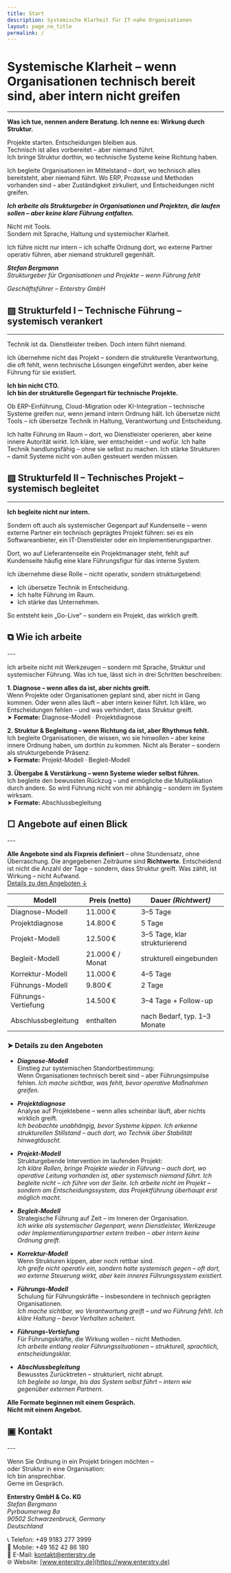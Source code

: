 ```yaml
---
title: Start
description: Systemische Klarheit für IT-nahe Organisationen
layout: page_no_title
permalink: /
---
```


# Systemische Klarheit – wenn Organisationen technisch bereit sind, aber intern nicht greifen
---

**Was ich tue, nennen andere Beratung. Ich nenne es: Wirkung durch Struktur.**

Projekte starten. Entscheidungen bleiben aus.
<br>Technisch ist alles vorbereitet – aber niemand führt.
<br>
Ich bringe Struktur dorthin, wo technische Systeme keine Richtung haben.

Ich begleite Organisationen im Mittelstand –
dort, wo technisch alles bereitsteht, aber niemand führt.
Wo ERP, Prozesse und Methoden vorhanden sind –
aber Zuständigkeit zirkuliert, und Entscheidungen nicht greifen.

***Ich arbeite als Strukturgeber in Organisationen und Projekten,
die laufen sollen – aber keine klare Führung entfalten.***

Nicht mit Tools. 
<br>
Sondern mit Sprache, Haltung und systemischer Klarheit.

Ich führe nicht nur intern – ich schaffe Ordnung dort, wo externe Partner operativ führen,
aber niemand strukturell gegenhält.

***Stefan Bergmann*** <br>
_Strukturgeber für Organisationen und Projekte – wenn Führung fehlt_

_Geschäftsführer – Enterstry GmbH_


## ▨ Strukturfeld I – Technische Führung – systemisch verankert
---

Technik ist da. Dienstleister treiben. Doch intern führt niemand.

Ich übernehme nicht das Projekt – sondern die strukturelle Verantwortung, die oft fehlt, wenn technische Lösungen eingeführt werden, aber keine Führung für sie existiert.

**Ich bin nicht CTO.** <br> 
**Ich bin der strukturelle Gegenpart für technische Projekte.**

Ob ERP-Einführung, Cloud-Migration oder KI-Integration – technische Systeme greifen nur, wenn jemand intern Ordnung hält. Ich übersetze nicht Tools – ich übersetze Technik in Haltung, Verantwortung und Entscheidung.

Ich halte Führung im Raum – dort, wo Dienstleister operieren, aber keine innere Autorität wirkt. Ich kläre, wer entscheidet – und wofür. Ich halte Technik handlungsfähig – ohne sie selbst zu machen. Ich stärke Strukturen – damit Systeme nicht von außen gesteuert werden müssen.

## ▧ Strukturfeld II – Technisches Projekt – systemisch begleitet
---

**Ich begleite nicht nur intern.**

Sondern oft auch als systemischer Gegenpart auf Kundenseite – wenn externe Partner ein technisch geprägtes Projekt führen: sei es ein Softwareanbieter, ein IT-Dienstleister oder ein Implementierungspartner.

Dort, wo auf Lieferantenseite ein Projektmanager steht, fehlt auf Kundenseite häufig eine klare Führungsfigur für das interne System.

Ich übernehme diese Rolle – nicht operativ, sondern strukturgebend:

- Ich übersetze Technik in Entscheidung.
- Ich halte Führung im Raum.
- Ich stärke das Unternehmen.

So entsteht kein „Go-Live“ – sondern ein Projekt, das wirklich greift.

<h2 id="wie-ich-arbeite">⧉ Wie ich arbeite</h2>
---

Ich arbeite nicht mit Werkzeugen – sondern mit Sprache, Struktur und systemischer Führung. Was ich tue, lässt sich in drei Schritten beschreiben:

**1. Diagnose – wenn alles da ist, aber nichts greift.**<br>
Wenn Projekte oder Organisationen geplant sind, aber nicht in Gang kommen. Oder wenn alles läuft – aber intern keiner führt. Ich kläre, wo Entscheidungen fehlen – und was verhindert, dass Struktur greift. 
<br>➤ **Formate:** Diagnose-Modell · Projektdiagnose
<br>

**2. Struktur & Begleitung – wenn Richtung da ist, aber Rhythmus fehlt.** <br>
Ich begleite Organisationen, die wissen, wo sie hinwollen – aber keine innere Ordnung haben, um dorthin zu kommen. Nicht als Berater – sondern als strukturgebende Präsenz.  
<br>➤ **Formate:** Projekt-Modell · Begleit-Modell
<br>

**3. Übergabe & Verstärkung – wenn Systeme wieder selbst führen.** <br>
Ich begleite den bewussten Rückzug – und ermögliche die Multiplikation durch andere. 
So wird Führung nicht von mir abhängig – sondern im System wirksam.  
<br>➤ **Formate:** Abschlussbegleitung
<br>


<h2 id="angebote-auf-einen-blick"> □ Angebote auf einen Blick</h2>
---

**Alle Angebote sind als Fixpreis definiert** – ohne Stundensatz, ohne Überraschung. Die angegebenen Zeiträume sind **Richtwerte**. Entscheidend ist nicht die Anzahl der Tage – sondern, dass Struktur greift. Was zählt, ist Wirkung – nicht Aufwand. <br>
[Details zu den Angeboten ↓](#-details-zu-den-angeboten)

| Modell              | Preis (netto)       | Dauer _(Richtwert)_                        |
|---------------------|---------------------|-------------------------------|
| Diagnose-Modell     | 11.000 €            | 3–5 Tage                      |
| Projektdiagnose     | 14.800 €            | 5 Tage                        |
| Projekt-Modell      | 12.500 €            | 3–5 Tage, klar strukturierend |
| Begleit-Modell      | 21.000 € / Monat    | strukturell eingebunden       |
| Korrektur-Modell    | 11.000 €            | 4–5 Tage                      |
| Führungs-Modell	  | 9.800 €	            | 2 Tage                        | 
| Führungs-Vertiefung | 14.500 €	        | 3–4 Tage + Follow-up          |
| Abschlussbegleitung | enthalten           | nach Bedarf, typ. 1–3 Monate  |

### ➤ Details zu den Angeboten

- ***Diagnose-Modell***  
Einstieg zur systemischen Standortbestimmung:<br>
Wenn Organisationen technisch bereit sind – aber Führungsimpulse fehlen.
*Ich mache sichtbar, was fehlt, bevor operative Maßnahmen greifen.*

- ***Projektdiagnose***<br>
Analyse auf Projektebene – wenn alles scheinbar läuft, aber nichts wirklich greift.<br>
*Ich beobachte unabhängig, bevor Systeme kippen. Ich erkenne strukturellen Stillstand – auch dort, wo Technik über Stabilität hinwegtäuscht.*

- ***Projekt-Modell***<br>
Strukturgebende Intervention im laufenden Projekt:<br>
*Ich kläre Rollen, bringe Projekte wieder in Führung – auch dort, wo operative Leitung vorhanden ist, aber systemisch niemand führt.* 
*Ich begleite nicht – ich führe von der Seite. Ich arbeite nicht im Projekt – sondern am Entscheidungssystem, das Projektführung überhaupt erst möglich macht.*

- ***Begleit-Modell***<br>
Strategische Führung auf Zeit – im Inneren der Organisation.<br>
*Ich wirke als systemischer Gegenpart, wenn Dienstleister, Werkzeuge oder Implementierungspartner extern treiben – aber intern keine Ordnung greift.*

- ***Korrektur-Modell***<br>
Wenn Strukturen kippen, aber noch rettbar sind. <br>
*Ich greife nicht operativ ein, sondern halte systemisch gegen – oft dort, wo externe Steuerung wirkt, aber kein inneres Führungssystem existiert.*

- ***Führungs-Modell***<br>
Schulung für Führungskräfte – insbesondere in technisch geprägten Organisationen. <br>
*Ich mache sichtbar, wo Verantwortung greift – und wo Führung fehlt. Ich kläre Haltung – bevor Verhalten scheitert.*

- ***Führungs-Vertiefung***<br>
Für Führungskräfte, die Wirkung wollen – nicht Methoden. <br>
*Ich arbeite entlang realer Führungssituationen – strukturell, sprachlich, entscheidungsklar.*

- ***Abschlussbegleitung***<br>
Bewusstes Zurücktreten – strukturiert, nicht abrupt.<br>
*Ich begleite so lange, bis das System selbst führt – intern wie gegenüber externen Partnern.*

**Alle Formate beginnen mit einem Gespräch. <br> Nicht mit einem Angebot.**

<h2 id="kontakt">▣ Kontakt</h2>
---

Wenn Sie Ordnung in ein Projekt bringen möchten – <br>
oder Struktur in eine Organisation: <br>
Ich bin ansprechbar. <br>
Gerne im Gespräch. <br>

**Enterstry GmbH & Co. KG** <br>
*Stefan Bergmann* <br>
*Pyrbaumerweg 8a* <br>
*90502 Schwarzenbruck, Germany* <br>
*Deutschland* <br>

📞 Telefon: +49 9183 277 3999 <br> 
📱 Mobile: +49 162 42 86 180 <br> 
📧 E-Mail: [kontakt@enterstry.de](mailto:kontakt@enterstry.de) <br>
🌐 Website: [www.enterstry.de](https://www.enterstry.de) <br>
